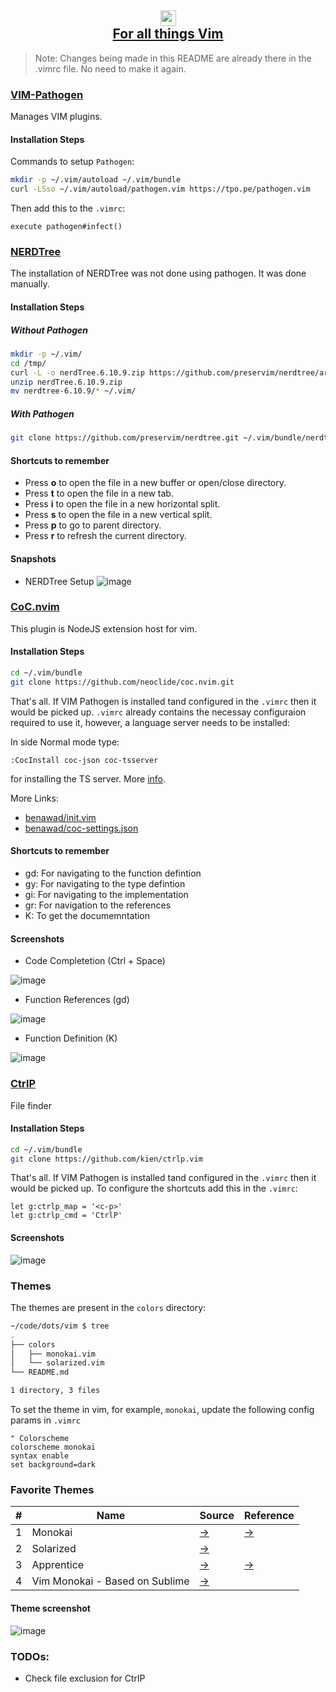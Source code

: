 <h2 align="center">
<img height="25 width="25" src="https://user-images.githubusercontent.com/4998915/113819343-069a5700-972e-11eb-8120-b41c308da95b.png"/>
<br/>
<a href="/vim">For all things Vim</a>
</h4>

> Note: Changes being made in this README are already there in the .vimrc file. No need to make it again.

### [VIM-Pathogen](https://github.com/tpope/vim-pathogen)

Manages VIM plugins.

#### Installation Steps
Commands to setup `Pathogen`:

```bash
mkdir -p ~/.vim/autoload ~/.vim/bundle
curl -LSso ~/.vim/autoload/pathogen.vim https://tpo.pe/pathogen.vim
```

Then add this to the `.vimrc`:

```vim
execute pathogen#infect()
```

### [NERDTree](https://github.com/preservim/nerdtree)

The installation of NERDTree was not done using pathogen. It was done manually.

#### Installation Steps
##### Without Pathogen
```bash
mkdir -p ~/.vim/
cd /tmp/
curl -L -o nerdTree.6.10.9.zip https://github.com/preservim/nerdtree/archive/refs/tags/6.10.9.zip
unzip nerdTree.6.10.9.zip
mv nerdtree-6.10.9/* ~/.vim/
```
##### With Pathogen
```bash
git clone https://github.com/preservim/nerdtree.git ~/.vim/bundle/nerdtree
```           
              
#### Shortcuts to remember
- Press **o** to open the file in a new buffer or open/close directory.
- Press **t** to open the file in a new tab.
- Press **i** to open the file in a new horizontal split.
- Press **s** to open the file in a new vertical split.
- Press **p** to go to parent directory.
- Press **r** to refresh the current directory.


#### Snapshots
- NERDTree Setup
![image](https://user-images.githubusercontent.com/4998915/113415153-3cf96e80-93dc-11eb-8e8e-486255b6bdb5.png)



### [CoC.nvim](https://github.com/neoclide/coc.nvim#quick-start)

This plugin is NodeJS extension host for vim.

#### Installation Steps

```bash
cd ~/.vim/bundle
git clone https://github.com/neoclide/coc.nvim.git
```

That's all. If VIM Pathogen is installed tand configured in the `.vimrc` then it would be picked up.
`.vimrc` already contains the necessay configuraion required to use it, however, a language server needs to be installed:

In side Normal mode type:
```vim
:CocInstall coc-json coc-tsserver
```

for installing the TS server. More [info](https://github.com/neoclide/coc.nvim#quick-start).

More Links:
- [benawad/init.vim](https://gist.github.com/benawad/b768f5a5bbd92c8baabd363b7e79786f)
- [benawad/coc-settings.json](https://gist.github.com/benawad/e187dd887f256a6a002905ec7f22ad76)


#### Shortcuts to remember
- gd: For navigating to the function defintion
- gy: For navigating to the type defintion
- gi: For navigating to the implementation
- gr: For navigation to the references
-  K: To get the documemntation

#### Screenshots
- Code Completetion (Ctrl + Space)

![image](https://user-images.githubusercontent.com/4998915/113676477-5404be80-9671-11eb-9843-5285819ccbd3.png)

- Function References (gd)

![image](https://user-images.githubusercontent.com/4998915/113676598-7f87a900-9671-11eb-9614-6402537c914c.png)


- Function Definition (K)

![image](https://user-images.githubusercontent.com/4998915/113676707-a1812b80-9671-11eb-8af4-6768a5da5dfc.png)

### [CtrlP](https://github.com/kien/ctrlp.vim)

File finder

#### Installation Steps

```bash
cd ~/.vim/bundle
git clone https://github.com/kien/ctrlp.vim
```

That's all. If VIM Pathogen is installed tand configured in the `.vimrc` then it would be picked up. To configure the shortcuts
add this in the `.vimrc`:

```vim
let g:ctrlp_map = '<c-p>'
let g:ctrlp_cmd = 'CtrlP'
```

#### Screenshots

![image](https://user-images.githubusercontent.com/4998915/113676997-ee650200-9671-11eb-9739-7458f7157fba.png)

### Themes

The themes are present in the `colors` directory:
```bash
~/code/dots/vim $ tree
.
├── colors
│   ├── monokai.vim
│   └── solarized.vim
└── README.md

1 directory, 3 files
```

To set the theme in vim, for example, `monokai`, update the following config params in `.vimrc`

```vim
" Colorscheme
colorscheme monokai 
syntax enable
set background=dark
```

### Favorite Themes

|#|Name|Source|Reference|
|-|----|------|---------|
|1|Monokai|[→](https://github.com/mom0tomo/dotfiles/blob/master/vim/.vim/colors/monokai.vim)|[→](https://vimcolors.com/642/monokai/dark)|
|2|Solarized|[→](https://github.com/altercation/vim-colors-solarized/blob/master/colors/solarized.vim)| |
|3|Apprentice|[→](https://github.com/romainl/Apprentice)|[→](https://github.com/romainl/vim-rnb)|
|4|Vim Monokai - Based on Sublime|[→](https://github.com/crusoexia/vim-monokai)||


#### Theme screenshot
![image](https://user-images.githubusercontent.com/4998915/113415172-48e53080-93dc-11eb-9a6a-e4771faa1c73.png)


### TODOs:
- Check file exclusion for CtrlP

